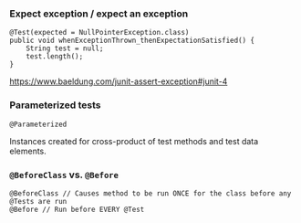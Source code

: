 ### Expect exception / expect an exception

```
@Test(expected = NullPointerException.class)
public void whenExceptionThrown_thenExpectationSatisfied() {
    String test = null;
    test.length();
}
```

https://www.baeldung.com/junit-assert-exception#junit-4


### Parameterized tests

`@Parameterized`

Instances created for cross-product of test methods and test data elements.


### `@BeforeClass` vs. `@Before`

```
@BeforeClass // Causes method to be run ONCE for the class before any @Tests are run
@Before // Run before EVERY @Test
```